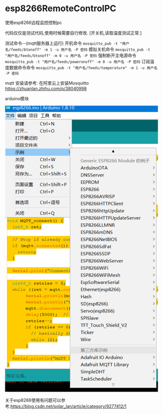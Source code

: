 # esp8266RemoteControlPC
使用esp8266远程监控控制pc

代码仅仅是测试代码,使用时候需要自行修改. [开关机,读取温度测试正常.]

测试命令--(mqtt服务器上运行)
开机命令
`mosquitto_pub -t "用户名/feeds/btonoff" -m 1 -u 用户名 -P 密码`
模拟关机命令
`mosquitto_pub -t "用户名/feeds/btonoff" -m 0 -u 用户名 -P 密码`
强制断开主电源命令
`mosquitto_pub -t "用户名/feeds/poweronoff" -m 0 -u 用户名 -P 密码`
订阅温度数据命令命令
`mosquitto_pub -t "用户名/feeds/temperature" -m 1 -u 用户名 -P 密码`

mqtt 安装请参考:  在阿里云上安装Mosquitto https://zhuanlan.zhihu.com/p/38040998

arduino模块

![](modules.png)

关于esp8266使用有问题可以参考:https://blog.csdn.net/solar_lan/article/category/9277412/1
